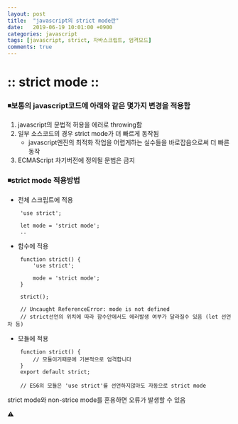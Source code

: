 ```yaml
---
layout: post
title:  "javascript의 strict mode란"
date:   2019-06-19 10:01:00 +0900
categories: javascript
tags: [javascript, strict, 자바스크립트, 엄격모드]
comments: true
---
```

# :: strict mode ::

### ◾️**보통의 javascript코드에 아래와 같은 몇가지 변경을 적용함**

1. javascript의 문법적 허용을 에러로 throwing함
2. 일부 소스코드의 경우 strict mode가 더 빠르게 동작됨
    - javascript엔진의 최적화 작업을 어렵게하는 실수들을 바로잡음으로써 더 빠른 동작
3. ECMAScript 차기버전에 정의될 문법은 금지

### ◾️**strict mode 적용방법**

- 전체 스크립트에 적용
```
    'use strict';
    
    let mode = 'strict mode';
    ..
```
- 함수에 적용
```
    function strict() {
    	'use strict';
    
    	mode = 'strict mode';
    }
    
    strict();
    
    // Uncaught ReferenceError: mode is not defined
    // strict선언의 위치에 따라 함수안에서도 에러발생 여부가 달라질수 있음 (let 선언자 등)
```
- 모듈에 적용
```
    function strict() {
        // 모듈이기때문에 기본적으로 엄격합니다
    }
    export default strict;
    
    // ES6의 모듈은 'use strict'를 선언하지않아도 자동으로 strict mode
```
strict mode와 non-strice mode를 혼용하면 오류가 발생할 수 있음

⚠️<script> 단위로 적용된 strict mode는 다른 소스에(예: 서드파티 라이브러리 등) 영향을 줄 수 있으므로 바람직 하지 않음 

⚠️함수단위의 strict mode는 함수 참조의 경우 오류가 발생할 수 있음

이를 피하기 위해 즉시실행 함수로 감싸서 적용하는 방법이 있음

### ◾️strict mode가 발생시키는 에러

1. var, let, const로 할당하지않은 전역변수
```
    'use strict';
    
    test = 10;
    
    //ReferenceError: x is not defined
```
2. 예약어 변수할당
```
    let undefined = 0;
    let Infinity = 0;
    
    //Uncaught SyntaxError: Identifier 'Infinity' has already been declared
```
3. 쓸 수 없는 프로퍼티에 할당
```
    var obj1 = {};
    Object.defineProperty(obj1, "x", { value: 42, writable: false });
    obj1.x = 9; // TypeError 발생

    var obj2 = { get x() { return 17; } };
    obj2.x = 5; // TypeError 발생
    
    // getter-only 프로퍼티에 할당

    var fixed = {};
    Object.preventExtensions(fixed);
    fixed.newProp = "ohai"; // TypeError 발생
    
    // preventExtensions(새로운 속성추가를 막는 메소드)
```
4. delete 명령어
```
    'use strict';
    
    let test = 1;
    delete test;
    
    // Uncaught SyntaxError: Delete of an unqualified identifier in strict mode.
```
5. 함수의 매개변수명이 중복됨
```
    'use strict';
    
    function sum(a, a, b) {
    	return a + b + c;
    }
    
    sum(1, 2, 3);
    
    //Uncaught SyntaxError: Duplicate parameter name not allowed in this context
```
6. with문 사용
```
    'use strict';
    
    let test = 10;
    
    with(obj) {
    	test;
    }
```
7. 일반함수의 this사용
```
    (function () {
      'use strict';
    
      function foo() {
        console.log(this); // undefined
      }
      foo();
    
      function Foo() {
        console.log(this); // Foo
      }
      new Foo();
    }());
    ```
